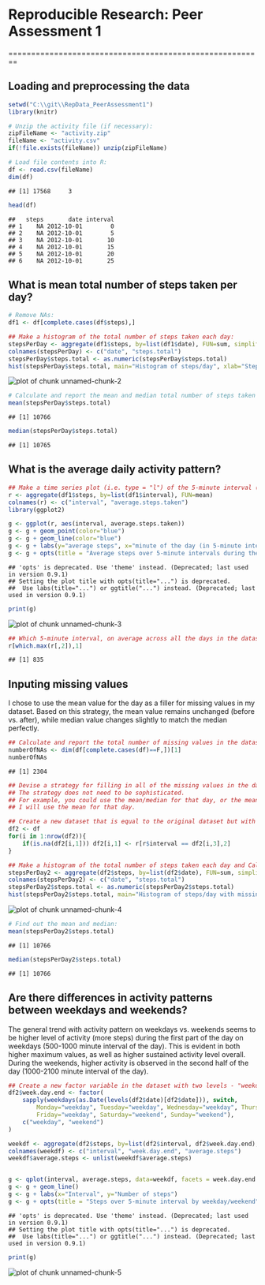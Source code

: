# Reproducible Research: Peer Assessment 1
========================================================

## Loading and preprocessing the data

```r
setwd("C:\\git\\RepData_PeerAssessment1")
library(knitr)

# Unzip the activity file (if necessary):
zipFileName <- "activity.zip"
fileName <- "activity.csv"
if(!file.exists(fileName)) unzip(zipFileName)

# Load file contents into R:
df <- read.csv(fileName)
dim(df)
```

```
## [1] 17568     3
```

```r
head(df)
```

```
##   steps       date interval
## 1    NA 2012-10-01        0
## 2    NA 2012-10-01        5
## 3    NA 2012-10-01       10
## 4    NA 2012-10-01       15
## 5    NA 2012-10-01       20
## 6    NA 2012-10-01       25
```


## What is mean total number of steps taken per day?

```r
# Remove NAs:
df1 <- df[complete.cases(df$steps),]

## Make a histogram of the total number of steps taken each day:
stepsPerDay <- aggregate(df1$steps, by=list(df1$date), FUN=sum, simplify=F)
colnames(stepsPerDay) <- c("date", "steps.total")
stepsPerDay$steps.total <- as.numeric(stepsPerDay$steps.total)
hist(stepsPerDay$steps.total, main="Histogram of steps/day", xlab="Steps")
```

![plot of chunk unnamed-chunk-2](figure/unnamed-chunk-2.png) 

```r
# Calculate and report the mean and median total number of steps taken per day:
mean(stepsPerDay$steps.total)
```

```
## [1] 10766
```

```r
median(stepsPerDay$steps.total)
```

```
## [1] 10765
```


## What is the average daily activity pattern?

```r
## Make a time series plot (i.e. type = "l") of the 5-minute interval (x-axis) and the average number of steps taken, averaged across all days (y-axis):
r <- aggregate(df1$steps, by=list(df1$interval), FUN=mean)
colnames(r) <- c("interval", "average.steps.taken")
library(ggplot2)

g <- ggplot(r, aes(interval, average.steps.taken))
g <- g + geom_point(color="blue")
g <- g + geom_line(color="blue")
g <- g + labs(y="average steps", x="minute of the day (in 5-minute intervals)")
g <- g + opts(title = "Average steps over 5-minute intervals during the day")
```

```
## 'opts' is deprecated. Use 'theme' instead. (Deprecated; last used in version 0.9.1)
## Setting the plot title with opts(title="...") is deprecated.
##  Use labs(title="...") or ggtitle("...") instead. (Deprecated; last used in version 0.9.1)
```

```r
print(g)
```

![plot of chunk unnamed-chunk-3](figure/unnamed-chunk-3.png) 

```r
## Which 5-minute interval, on average across all the days in the dataset, contains the maximum number of steps?:
r[which.max(r[,2]),1]
```

```
## [1] 835
```


## Inputing missing values
I chose to use the mean value for the day as a filler for missing values in my dataset.
Based on this strategy, the mean value remains unchanged (before vs. after), while median value changes slightly to match the median perfectly.

```r
## Calculate and report the total number of missing values in the dataset (i.e. the total number of rows with NAs):
numberOfNAs <- dim(df[complete.cases(df)==F,])[1]
numberOfNAs
```

```
## [1] 2304
```

```r
## Devise a strategy for filling in all of the missing values in the dataset.
## The strategy does not need to be sophisticated.
## For example, you could use the mean/median for that day, or the mean for that 5-minute interval, etc.
## I will use the mean for that day.

## Create a new dataset that is equal to the original dataset but with the missing data filled in:
df2 <- df
for(i in 1:nrow(df2)){
    if(is.na(df2[i,1])) df2[i,1] <- r[r$interval == df2[i,3],2]
}

## Make a histogram of the total number of steps taken each day and Calculate and report the mean and median total number of steps taken per day. Do these values differ from the estimates from the first part of the assignment? What is the impact of imputing missing data on the estimates of the total daily number of steps?
stepsPerDay2 <- aggregate(df2$steps, by=list(df2$date), FUN=sum, simplify=F)
colnames(stepsPerDay2) <- c("date", "steps.total")
stepsPerDay2$steps.total <- as.numeric(stepsPerDay2$steps.total)
hist(stepsPerDay2$steps.total, main="Histogram of steps/day with missing values filled in", xlab="Steps")
```

![plot of chunk unnamed-chunk-4](figure/unnamed-chunk-4.png) 

```r
# Find out the mean and median:
mean(stepsPerDay2$steps.total)
```

```
## [1] 10766
```

```r
median(stepsPerDay2$steps.total)
```

```
## [1] 10766
```


## Are there differences in activity patterns between weekdays and weekends?
The general trend with activity pattern on weekdays vs. weekends seems to be higher level of activity (more steps) during the first part of the day on weekdays (500-1000 minute interval of the day). This is evident in both higher maximum values, as well as higher sustained activity level overall. During the weekends, higher activity is observed in the second half of the day (1000-2100 minute interval of the day).

```r
## Create a new factor variable in the dataset with two levels - "weekday" and "weekend" indicating whether a given date is a weekday or weekend day:
df2$week.day.end <- factor(
    sapply(weekdays(as.Date(levels(df2$date)[df2$date])), switch,
        Monday="weekday", Tuesday="weekday", Wednesday="weekday", Thursday="weekday",
        Friday="weekday", Saturday="weekend", Sunday="weekend"),
    c("weekday", "weekend")
)

weekdf <- aggregate(df2$steps, by=list(df2$interval, df2$week.day.end), FUN=mean, simplify=F)
colnames(weekdf) <- c("interval", "week.day.end", "average.steps")
weekdf$average.steps <- unlist(weekdf$average.steps)


g <- qplot(interval, average.steps, data=weekdf, facets = week.day.end ~ .)
g <- g + geom_line()
g <- g + labs(x="Interval", y="Number of steps")
g <- g + opts(title = "Steps over 5-minute interval by weekday/weekend")
```

```
## 'opts' is deprecated. Use 'theme' instead. (Deprecated; last used in version 0.9.1)
## Setting the plot title with opts(title="...") is deprecated.
##  Use labs(title="...") or ggtitle("...") instead. (Deprecated; last used in version 0.9.1)
```

```r
print(g)
```

![plot of chunk unnamed-chunk-5](figure/unnamed-chunk-5.png) 
